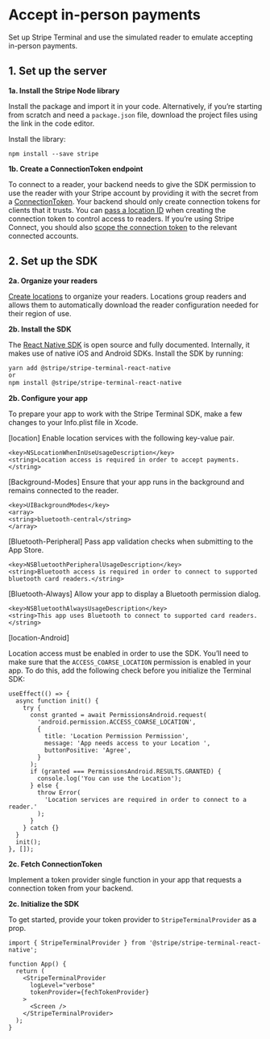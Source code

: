 # Accept in-person payments

Set up Stripe Terminal and use the simulated reader to emulate accepting in-person payments.

## 1. Set up the server

**1a. Install the Stripe Node library**

Install the package and import it in your code. Alternatively,
if you’re starting from scratch and need a `package.json` file,
download the project files using the link in the code editor.

Install the library:

```
npm install --save stripe
```

**1b. Create a ConnectionToken endpoint**

To connect to a reader, your backend needs to give the SDK permission to use the reader with your Stripe account by providing it with the secret from a [ConnectionToken](https://stripe.com/docs/api/terminal/connection_tokens). Your backend should only create connection tokens for clients that it trusts. You can [pass a location ID](https://stripe.com/docs/terminal/fleet/locations#direct-connection-tokens) when creating the connection token to control access to readers. If you’re using Stripe Connect, you should also [scope the connection token](https://stripe.com/docs/terminal/features/connect) to the relevant connected accounts.

## 2. Set up the SDK

**2a. Organize your readers**

[Create locations](https://stripe.com/docs/terminal/fleet/locations) to organize your readers. Locations group readers and allows them to automatically download the reader configuration needed for their region of use.

**2b. Install the SDK**

The [React Native SDK](https://github.com/stripe/stripe-terminal-react-native) is open source and fully documented. Internally, it makes use of native iOS and Android SDKs. Install the SDK by running:

```sh
yarn add @stripe/stripe-terminal-react-native
or
npm install @stripe/stripe-terminal-react-native
```

**2b. Configure your app**

To prepare your app to work with the Stripe Terminal SDK, make a few changes to your Info.plist file in Xcode.

[location]
Enable location services with the following key-value pair.

```
<key>NSLocationWhenInUseUsageDescription</key>
<string>Location access is required in order to accept payments.</string>
```

[Background-Modes]
Ensure that your app runs in the background and remains connected to the reader.

```
<key>UIBackgroundModes</key>
<array>
<string>bluetooth-central</string>
</array>
```

[Bluetooth-Peripheral]
Pass app validation checks when submitting to the App Store.

```
<key>NSBluetoothPeripheralUsageDescription</key>
<string>Bluetooth access is required in order to connect to supported bluetooth card readers.</string>
```

[Bluetooth-Always]
Allow your app to display a Bluetooth permission dialog.

```
<key>NSBluetoothAlwaysUsageDescription</key>
<string>This app uses Bluetooth to connect to supported card readers.</string>
```

[location-Android]

Location access must be enabled in order to use the SDK. You’ll need to make sure that the `ACCESS_COARSE_LOCATION` permission is enabled in your app. To do this, add the following check before you initialize the Terminal SDK:

```tsx
useEffect(() => {
  async function init() {
    try {
      const granted = await PermissionsAndroid.request(
        'android.permission.ACCESS_COARSE_LOCATION',
        {
          title: 'Location Permission Permission',
          message: 'App needs access to your Location ',
          buttonPositive: 'Agree',
        }
      );
      if (granted === PermissionsAndroid.RESULTS.GRANTED) {
        console.log('You can use the Location');
      } else {
        throw Error(
          'Location services are required in order to connect to a reader.'
        );
      }
    } catch {}
  }
  init();
}, []);
```

**2c. Fetch ConnectionToken**

Implement a token provider single function in your app that requests a connection token from your backend.

**2c. Initialize the SDK**

To get started, provide your token provider to `StripeTerminalProvider` as a prop.

```tsx
import { StripeTerminalProvider } from '@stripe/stripe-terminal-react-native';

function App() {
  return (
    <StripeTerminalProvider
      logLevel="verbose"
      tokenProvider={fechTokenProvider}
    >
      <Screen />
    </StripeTerminalProvider>
  );
}
```
